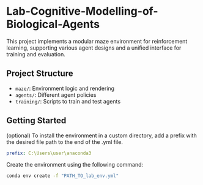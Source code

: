# Lab-Cognitive-Modelling-of-Biological-Agents

This project implements a modular maze environment for reinforcement learning, supporting various agent designs and a unified interface for training and evaluation.

## Project Structure
- `maze/`: Environment logic and rendering
- `agents/`: Different agent policies
- `training/`: Scripts to train and test agents


## Getting Started
(optional) To install the environment in a custom directory, add a prefix with the desired file path to the end of the .yml file.

```yml
prefix: C:\Users\user\anaconda3
```

Create the environment using the following command:

```bash
conda env create -f "PATH_TO_lab_env.yml"
```